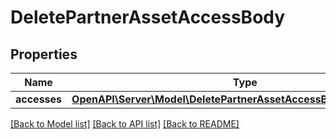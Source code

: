 # DeletePartnerAssetAccessBody

## Properties
Name | Type | Description | Notes
------------ | ------------- | ------------- | -------------
**accesses** | [**OpenAPI\Server\Model\DeletePartnerAssetAccessBodyAccessesInner**](DeletePartnerAssetAccessBodyAccessesInner.md) |  | 

[[Back to Model list]](../README.md#documentation-for-models) [[Back to API list]](../README.md#documentation-for-api-endpoints) [[Back to README]](../README.md)


